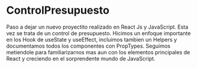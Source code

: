 # ControlPresupuesto
Paso a dejar un nuevo proyectito realizado en React Js y JavaScript. Esta vez se trata de un control de presupuesto. Hicimos un enfoque importante en los Hook de useState y useEffect, incluimos tambien un Helpers y documentamos todos los componentes con PropTypes. Seguimos metiendole para familiarizarnos mas aun con los elementos principales de React y creciendo en el sorprendente mundo de JavaScript.
